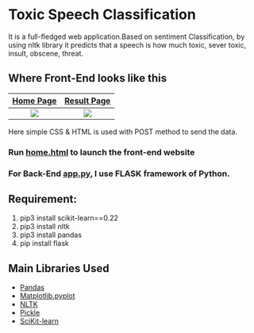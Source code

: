 # Toxic Speech Classification
It is a full-fledged web application.Based on sentiment Classification, by using nltk library it predicts that a speech is how much toxic, sever toxic, insult, obscene, threat.

## Where Front-End looks like this
[Home Page](https://github.com/anik8gupta/Toxic_Speech_Classification/blob/master/templates/home.html)             |  [Result Page](https://github.com/anik8gupta/Toxic_Speech_Classification/blob/master/templates/result.html)
:-------------------------:|:-------------------------:
![](https://github.com/anik8gupta/Toxic_Speech_Classification/blob/master/home.jpg)  |  ![](https://github.com/anik8gupta/Toxic_Speech_Classification/blob/master/result.jpg)

Here simple CSS & HTML is used with POST method to send the data.

### Run [home.html](https://github.com/anik8gupta/Toxic_Speech_Classification/blob/master/templates/home.html) to launch the front-end website

### For Back-End [app.py](https://github.com/anik8gupta/Toxic_Speech_Classification/blob/master/app.py), I use FLASK framework of Python.

## Requirement:
1. pip3 install scikit-learn==0.22
2. pip3 install nltk
3. pip3 install pandas
4. pip install flask

## Main Libraries Used
* [Pandas](https://pandas.pydata.org/pandas-docs/version/0.22/)
* [Matplotlib.pyplot](https://matplotlib.org/3.1.0/api/_as_gen/matplotlib.pyplot.plot.html)
* [NLTK](https://www.nltk.org/)
* [Pickle](https://docs.python.org/3/library/pickle.html)
* [SciKit-learn](https://scikit-learn.org/stable/)





